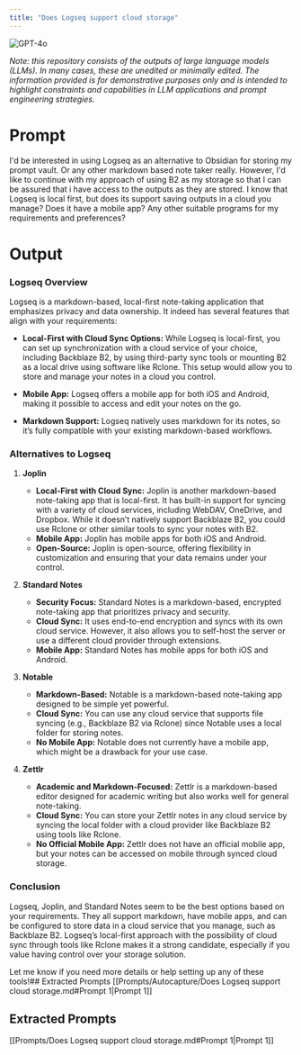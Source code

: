 ```yaml
---
title: "Does Logseq support cloud storage"
---
```

![GPT-4o](https://img.shields.io/badge/GPT--4o-3333FF?style=for-the-badge&logo=openai&logoColor=white)



*Note: this repository consists of the outputs of large language models (LLMs). In many cases, these are unedited or minimally edited. The information provided is for demonstrative purposes only and is intended to highlight constraints and capabilities in LLM applications and prompt engineering strategies.*


# Prompt

I'd be interested in using Logseq as an alternative to Obsidian for storing my prompt vault. Or any other markdown based note taker really. However, I'd like to continue with my approach of using B2 as my storage so that I can be assured that i have access to the outputs as they are stored. I know that Logseq is local first, but does its support saving outputs in a cloud you manage? Does it have a mobile app? Any other suitable programs for my requirements and preferences?

# Output
### Logseq Overview
Logseq is a markdown-based, local-first note-taking application that emphasizes privacy and data ownership. It indeed has several features that align with your requirements:

- **Local-First with Cloud Sync Options:** While Logseq is local-first, you can set up synchronization with a cloud service of your choice, including Backblaze B2, by using third-party sync tools or mounting B2 as a local drive using software like Rclone. This setup would allow you to store and manage your notes in a cloud you control.

- **Mobile App:** Logseq offers a mobile app for both iOS and Android, making it possible to access and edit your notes on the go.

- **Markdown Support:** Logseq natively uses markdown for its notes, so it’s fully compatible with your existing markdown-based workflows.

### Alternatives to Logseq

1. **Joplin**
   - **Local-First with Cloud Sync:** Joplin is another markdown-based note-taking app that is local-first. It has built-in support for syncing with a variety of cloud services, including WebDAV, OneDrive, and Dropbox. While it doesn’t natively support Backblaze B2, you could use Rclone or other similar tools to sync your notes with B2.
   - **Mobile App:** Joplin has mobile apps for both iOS and Android.
   - **Open-Source:** Joplin is open-source, offering flexibility in customization and ensuring that your data remains under your control.

2. **Standard Notes**
   - **Security Focus:** Standard Notes is a markdown-based, encrypted note-taking app that prioritizes privacy and security.
   - **Cloud Sync:** It uses end-to-end encryption and syncs with its own cloud service. However, it also allows you to self-host the server or use a different cloud provider through extensions.
   - **Mobile App:** Standard Notes has mobile apps for both iOS and Android.

3. **Notable**
   - **Markdown-Based:** Notable is a markdown-based note-taking app designed to be simple yet powerful.
   - **Cloud Sync:** You can use any cloud service that supports file syncing (e.g., Backblaze B2 via Rclone) since Notable uses a local folder for storing notes.
   - **No Mobile App:** Notable does not currently have a mobile app, which might be a drawback for your use case.

4. **Zettlr**
   - **Academic and Markdown-Focused:** Zettlr is a markdown-based editor designed for academic writing but also works well for general note-taking.
   - **Cloud Sync:** You can store your Zettlr notes in any cloud service by syncing the local folder with a cloud provider like Backblaze B2 using tools like Rclone.
   - **No Official Mobile App:** Zettlr does not have an official mobile app, but your notes can be accessed on mobile through synced cloud storage.

### Conclusion
Logseq, Joplin, and Standard Notes seem to be the best options based on your requirements. They all support markdown, have mobile apps, and can be configured to store data in a cloud service that you manage, such as Backblaze B2. Logseq’s local-first approach with the possibility of cloud sync through tools like Rclone makes it a strong candidate, especially if you value having control over your storage solution.

Let me know if you need more details or help setting up any of these tools!## Extracted Prompts
[[Prompts/Autocapture/Does Logseq support cloud storage.md#Prompt 1|Prompt 1]]





## Extracted Prompts
[[Prompts/Does Logseq support cloud storage.md#Prompt 1|Prompt 1]]
